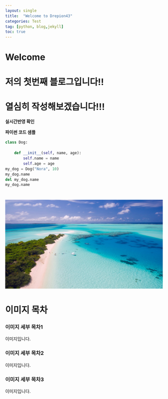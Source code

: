```yaml
---
layout: single
title:  "Welcome to Drepion43"
categories: Test
tag: [python, blog,jekyll]
toc: true
---
```


# Welcome

# 저의 첫번째 블로그입니다!!

# 열심히 작성해보겠습니다!!!



**실시간반영 확인**

**파이썬 코드 샘플**


```python
class Dog:

    def __init__(self, name, age):
        self.name = name
        self.age = age
my_dog = Dog("Nora", 10)
my_dog.name
del my_dog.name
my_dog.name

```

# ![img](../images/2022-06-27-first/img.jpg)



# 이미지 목차

### 이미지 세부 목차1

이미지입니다.

### 이미지 세부 목차2

이미지입니다.

### 이미지 세부 목차3

이미지입니다.

